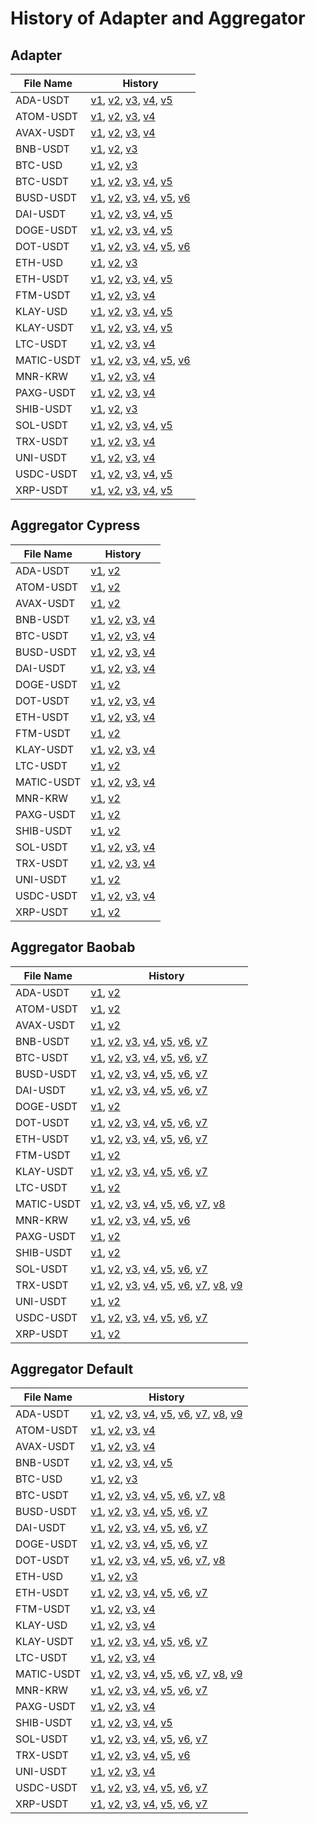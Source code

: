 # History of Adapter and Aggregator

## Adapter

| File Name  | History                                                                                                                                                                                                                                                                                                                                                                                                                                                                                                                                                                                                                                                                                                                                                                      |
| ---------- | ---------------------------------------------------------------------------------------------------------------------------------------------------------------------------------------------------------------------------------------------------------------------------------------------------------------------------------------------------------------------------------------------------------------------------------------------------------------------------------------------------------------------------------------------------------------------------------------------------------------------------------------------------------------------------------------------------------------------------------------------------------------------------- |
| ADA-USDT   | [v1](https://github.com/Bisonai/orakl-config/blob/b8def73def48aaa413583dedae86f879648eebca/adapter/ada-usdt.adapter.json), [v2](https://github.com/Bisonai/orakl-config/blob/44d741dfd4904ab342b19a3330f1662517e9f588/adapter/ada-usdt.adapter.json), [v3](https://github.com/Bisonai/orakl-config/blob/3c184a9f05e947758d5769e56312f93fb3f2734b/adapter/ada-usdt.adapter.json), [v4](https://github.com/Bisonai/orakl-config/blob/6247ef77b4ee5d870f0d487f5209217982463eb5/adapter/ada-usdt.adapter.json), [v5](https://github.com/Bisonai/orakl-config/blob/8620d960a67001a5da3a83b1a097d03907ef6602/adapter/ada-usdt.adapter.json)                                                                                                                                        |
| ATOM-USDT  | [v1](https://github.com/Bisonai/orakl-config/blob/b8def73def48aaa413583dedae86f879648eebca/adapter/atom-usdt.adapter.json), [v2](https://github.com/Bisonai/orakl-config/blob/44d741dfd4904ab342b19a3330f1662517e9f588/adapter/atom-usdt.adapter.json), [v3](https://github.com/Bisonai/orakl-config/blob/6dcb1885377c3d510cc52c70fed0aa95084fa2ad/adapter/atom-usdt.adapter.json), [v4](https://github.com/Bisonai/orakl-config/blob/a0b5e996570725aedbee4155a8939607da5abdaa/adapter/atom-usdt.adapter.json)                                                                                                                                                                                                                                                               |
| AVAX-USDT  | [v1](https://github.com/Bisonai/orakl-config/blob/b8def73def48aaa413583dedae86f879648eebca/adapter/avax-usdt.adapter.json), [v2](https://github.com/Bisonai/orakl-config/blob/44d741dfd4904ab342b19a3330f1662517e9f588/adapter/avax-usdt.adapter.json), [v3](https://github.com/Bisonai/orakl-config/blob/6dcb1885377c3d510cc52c70fed0aa95084fa2ad/adapter/avax-usdt.adapter.json), [v4](https://github.com/Bisonai/orakl-config/blob/a0b5e996570725aedbee4155a8939607da5abdaa/adapter/avax-usdt.adapter.json)                                                                                                                                                                                                                                                               |
| BNB-USDT   | [v1](https://github.com/Bisonai/orakl-config/blob/b8def73def48aaa413583dedae86f879648eebca/adapter/bnb-usdt.adapter.json), [v2](https://github.com/Bisonai/orakl-config/blob/44d741dfd4904ab342b19a3330f1662517e9f588/adapter/bnb-usdt.adapter.json), [v3](https://github.com/Bisonai/orakl-config/blob/8620d960a67001a5da3a83b1a097d03907ef6602/adapter/bnb-usdt.adapter.json)                                                                                                                                                                                                                                                                                                                                                                                              |
| BTC-USD    | [v1](https://github.com/Bisonai/orakl-config/blob/b8def73def48aaa413583dedae86f879648eebca/adapter/btc-usd.adapter.json), [v2](https://github.com/Bisonai/orakl-config/blob/44d741dfd4904ab342b19a3330f1662517e9f588/adapter/btc-usd.adapter.json), [v3](https://github.com/Bisonai/orakl-config/blob/8620d960a67001a5da3a83b1a097d03907ef6602/adapter/btc-usd.adapter.json)                                                                                                                                                                                                                                                                                                                                                                                                 |
| BTC-USDT   | [v1](https://github.com/Bisonai/orakl-config/blob/b8def73def48aaa413583dedae86f879648eebca/adapter/btc-usdt.adapter.json), [v2](https://github.com/Bisonai/orakl-config/blob/44d741dfd4904ab342b19a3330f1662517e9f588/adapter/btc-usdt.adapter.json), [v3](https://github.com/Bisonai/orakl-config/blob/3c184a9f05e947758d5769e56312f93fb3f2734b/adapter/btc-usdt.adapter.json), [v4](https://github.com/Bisonai/orakl-config/blob/6247ef77b4ee5d870f0d487f5209217982463eb5/adapter/btc-usdt.adapter.json), [v5](https://github.com/Bisonai/orakl-config/blob/8620d960a67001a5da3a83b1a097d03907ef6602/adapter/btc-usdt.adapter.json)                                                                                                                                        |
| BUSD-USDT  | [v1](https://github.com/Bisonai/orakl-config/blob/b8def73def48aaa413583dedae86f879648eebca/adapter/busd-usdt.adapter.json), [v2](https://github.com/Bisonai/orakl-config/blob/44d741dfd4904ab342b19a3330f1662517e9f588/adapter/busd-usdt.adapter.json), [v3](https://github.com/Bisonai/orakl-config/blob/3c184a9f05e947758d5769e56312f93fb3f2734b/adapter/busd-usdt.adapter.json), [v4](https://github.com/Bisonai/orakl-config/blob/6bc02bb30d41e7f32abd1ced991a9fd9711e9034/adapter/busd-usdt.adapter.json), [v5](https://github.com/Bisonai/orakl-config/blob/e1a2f661fce078cfe3c97a5ee2d847012bc5c482/adapter/busd-usdt.adapter.json), [v6](https://github.com/Bisonai/orakl-config/blob/8620d960a67001a5da3a83b1a097d03907ef6602/adapter/busd-usdt.adapter.json)       |
| DAI-USDT   | [v1](https://github.com/Bisonai/orakl-config/blob/b8def73def48aaa413583dedae86f879648eebca/adapter/dai-usdt.adapter.json), [v2](https://github.com/Bisonai/orakl-config/blob/44d741dfd4904ab342b19a3330f1662517e9f588/adapter/dai-usdt.adapter.json), [v3](https://github.com/Bisonai/orakl-config/blob/3c184a9f05e947758d5769e56312f93fb3f2734b/adapter/dai-usdt.adapter.json), [v4](https://github.com/Bisonai/orakl-config/blob/6247ef77b4ee5d870f0d487f5209217982463eb5/adapter/dai-usdt.adapter.json), [v5](https://github.com/Bisonai/orakl-config/blob/8620d960a67001a5da3a83b1a097d03907ef6602/adapter/dai-usdt.adapter.json)                                                                                                                                        |
| DOGE-USDT  | [v1](https://github.com/Bisonai/orakl-config/blob/b8def73def48aaa413583dedae86f879648eebca/adapter/doge-usdt.adapter.json), [v2](https://github.com/Bisonai/orakl-config/blob/44d741dfd4904ab342b19a3330f1662517e9f588/adapter/doge-usdt.adapter.json), [v3](https://github.com/Bisonai/orakl-config/blob/3c184a9f05e947758d5769e56312f93fb3f2734b/adapter/doge-usdt.adapter.json), [v4](https://github.com/Bisonai/orakl-config/blob/6247ef77b4ee5d870f0d487f5209217982463eb5/adapter/doge-usdt.adapter.json), [v5](https://github.com/Bisonai/orakl-config/blob/8620d960a67001a5da3a83b1a097d03907ef6602/adapter/doge-usdt.adapter.json)                                                                                                                                   |
| DOT-USDT   | [v1](https://github.com/Bisonai/orakl-config/blob/b8def73def48aaa413583dedae86f879648eebca/adapter/dot-usdt.adapter.json), [v2](https://github.com/Bisonai/orakl-config/blob/44d741dfd4904ab342b19a3330f1662517e9f588/adapter/dot-usdt.adapter.json), [v3](https://github.com/Bisonai/orakl-config/blob/3c184a9f05e947758d5769e56312f93fb3f2734b/adapter/dot-usdt.adapter.json), [v4](https://github.com/Bisonai/orakl-config/blob/e9e2827e54b3d39799ab4000faab4232b8ac8268/adapter/dot-usdt.adapter.json), [v5](https://github.com/Bisonai/orakl-config/blob/6247ef77b4ee5d870f0d487f5209217982463eb5/adapter/dot-usdt.adapter.json), [v6](https://github.com/Bisonai/orakl-config/blob/8620d960a67001a5da3a83b1a097d03907ef6602/adapter/dot-usdt.adapter.json)             |
| ETH-USD    | [v1](https://github.com/Bisonai/orakl-config/blob/b8def73def48aaa413583dedae86f879648eebca/adapter/eth-usd.adapter.json), [v2](https://github.com/Bisonai/orakl-config/blob/44d741dfd4904ab342b19a3330f1662517e9f588/adapter/eth-usd.adapter.json), [v3](https://github.com/Bisonai/orakl-config/blob/8620d960a67001a5da3a83b1a097d03907ef6602/adapter/eth-usd.adapter.json)                                                                                                                                                                                                                                                                                                                                                                                                 |
| ETH-USDT   | [v1](https://github.com/Bisonai/orakl-config/blob/b8def73def48aaa413583dedae86f879648eebca/adapter/eth-usdt.adapter.json), [v2](https://github.com/Bisonai/orakl-config/blob/44d741dfd4904ab342b19a3330f1662517e9f588/adapter/eth-usdt.adapter.json), [v3](https://github.com/Bisonai/orakl-config/blob/3c184a9f05e947758d5769e56312f93fb3f2734b/adapter/eth-usdt.adapter.json), [v4](https://github.com/Bisonai/orakl-config/blob/6247ef77b4ee5d870f0d487f5209217982463eb5/adapter/eth-usdt.adapter.json), [v5](https://github.com/Bisonai/orakl-config/blob/8620d960a67001a5da3a83b1a097d03907ef6602/adapter/eth-usdt.adapter.json)                                                                                                                                        |
| FTM-USDT   | [v1](https://github.com/Bisonai/orakl-config/blob/b8def73def48aaa413583dedae86f879648eebca/adapter/ftm-usdt.adapter.json), [v2](https://github.com/Bisonai/orakl-config/blob/44d741dfd4904ab342b19a3330f1662517e9f588/adapter/ftm-usdt.adapter.json), [v3](https://github.com/Bisonai/orakl-config/blob/6dcb1885377c3d510cc52c70fed0aa95084fa2ad/adapter/ftm-usdt.adapter.json), [v4](https://github.com/Bisonai/orakl-config/blob/a0b5e996570725aedbee4155a8939607da5abdaa/adapter/ftm-usdt.adapter.json)                                                                                                                                                                                                                                                                   |
| KLAY-USD   | [v1](https://github.com/Bisonai/orakl-config/blob/b8def73def48aaa413583dedae86f879648eebca/adapter/klay-usd.adapter.json), [v2](https://github.com/Bisonai/orakl-config/blob/44d741dfd4904ab342b19a3330f1662517e9f588/adapter/klay-usd.adapter.json), [v3](https://github.com/Bisonai/orakl-config/blob/6dcb1885377c3d510cc52c70fed0aa95084fa2ad/adapter/klay-usd.adapter.json), [v4](https://github.com/Bisonai/orakl-config/blob/8f83192321fa758b9ef6e6ac2ade6cacd6aec01d/adapter/klay-usd.adapter.json), [v5](https://github.com/Bisonai/orakl-config/blob/8620d960a67001a5da3a83b1a097d03907ef6602/adapter/klay-usd.adapter.json)                                                                                                                                        |
| KLAY-USDT  | [v1](https://github.com/Bisonai/orakl-config/blob/b8def73def48aaa413583dedae86f879648eebca/adapter/klay-usdt.adapter.json), [v2](https://github.com/Bisonai/orakl-config/blob/44d741dfd4904ab342b19a3330f1662517e9f588/adapter/klay-usdt.adapter.json), [v3](https://github.com/Bisonai/orakl-config/blob/3c184a9f05e947758d5769e56312f93fb3f2734b/adapter/klay-usdt.adapter.json), [v4](https://github.com/Bisonai/orakl-config/blob/6247ef77b4ee5d870f0d487f5209217982463eb5/adapter/klay-usdt.adapter.json), [v5](https://github.com/Bisonai/orakl-config/blob/8620d960a67001a5da3a83b1a097d03907ef6602/adapter/klay-usdt.adapter.json)                                                                                                                                   |
| LTC-USDT   | [v1](https://github.com/Bisonai/orakl-config/blob/b8def73def48aaa413583dedae86f879648eebca/adapter/ltc-usdt.adapter.json), [v2](https://github.com/Bisonai/orakl-config/blob/44d741dfd4904ab342b19a3330f1662517e9f588/adapter/ltc-usdt.adapter.json), [v3](https://github.com/Bisonai/orakl-config/blob/6dcb1885377c3d510cc52c70fed0aa95084fa2ad/adapter/ltc-usdt.adapter.json), [v4](https://github.com/Bisonai/orakl-config/blob/a0b5e996570725aedbee4155a8939607da5abdaa/adapter/ltc-usdt.adapter.json)                                                                                                                                                                                                                                                                   |
| MATIC-USDT | [v1](https://github.com/Bisonai/orakl-config/blob/b8def73def48aaa413583dedae86f879648eebca/adapter/matic-usdt.adapter.json), [v2](https://github.com/Bisonai/orakl-config/blob/44d741dfd4904ab342b19a3330f1662517e9f588/adapter/matic-usdt.adapter.json), [v3](https://github.com/Bisonai/orakl-config/blob/3c184a9f05e947758d5769e56312f93fb3f2734b/adapter/matic-usdt.adapter.json), [v4](https://github.com/Bisonai/orakl-config/blob/d72d178c8c88f12775af8c6ec2a036c5d569aa42/adapter/matic-usdt.adapter.json), [v5](https://github.com/Bisonai/orakl-config/blob/6247ef77b4ee5d870f0d487f5209217982463eb5/adapter/matic-usdt.adapter.json), [v6](https://github.com/Bisonai/orakl-config/blob/8620d960a67001a5da3a83b1a097d03907ef6602/adapter/matic-usdt.adapter.json) |
| MNR-KRW    | [v1](https://github.com/Bisonai/orakl-config/blob/b8def73def48aaa413583dedae86f879648eebca/adapter/mnr-krw.adapter.json), [v2](https://github.com/Bisonai/orakl-config/blob/44d741dfd4904ab342b19a3330f1662517e9f588/adapter/mnr-krw.adapter.json), [v3](https://github.com/Bisonai/orakl-config/blob/ed8cf7d6071e13a0fad2b0ef1b9a1f499b99b514/adapter/mnr-krw.adapter.json), [v4](https://github.com/Bisonai/orakl-config/blob/82252c96a964e96b9cc394657c2029e3f3282c0c/adapter/mnr-krw.adapter.json)                                                                                                                                                                                                                                                                       |
| PAXG-USDT  | [v1](https://github.com/Bisonai/orakl-config/blob/b8def73def48aaa413583dedae86f879648eebca/adapter/paxg-usdt.adapter.json), [v2](https://github.com/Bisonai/orakl-config/blob/44d741dfd4904ab342b19a3330f1662517e9f588/adapter/paxg-usdt.adapter.json), [v3](https://github.com/Bisonai/orakl-config/blob/6dcb1885377c3d510cc52c70fed0aa95084fa2ad/adapter/paxg-usdt.adapter.json), [v4](https://github.com/Bisonai/orakl-config/blob/a0b5e996570725aedbee4155a8939607da5abdaa/adapter/paxg-usdt.adapter.json)                                                                                                                                                                                                                                                               |
| SHIB-USDT  | [v1](https://github.com/Bisonai/orakl-config/blob/b8def73def48aaa413583dedae86f879648eebca/adapter/shib-usdt.adapter.json), [v2](https://github.com/Bisonai/orakl-config/blob/44d741dfd4904ab342b19a3330f1662517e9f588/adapter/shib-usdt.adapter.json), [v3](https://github.com/Bisonai/orakl-config/blob/8620d960a67001a5da3a83b1a097d03907ef6602/adapter/shib-usdt.adapter.json)                                                                                                                                                                                                                                                                                                                                                                                           |
| SOL-USDT   | [v1](https://github.com/Bisonai/orakl-config/blob/b8def73def48aaa413583dedae86f879648eebca/adapter/sol-usdt.adapter.json), [v2](https://github.com/Bisonai/orakl-config/blob/44d741dfd4904ab342b19a3330f1662517e9f588/adapter/sol-usdt.adapter.json), [v3](https://github.com/Bisonai/orakl-config/blob/3c184a9f05e947758d5769e56312f93fb3f2734b/adapter/sol-usdt.adapter.json), [v4](https://github.com/Bisonai/orakl-config/blob/6247ef77b4ee5d870f0d487f5209217982463eb5/adapter/sol-usdt.adapter.json), [v5](https://github.com/Bisonai/orakl-config/blob/8620d960a67001a5da3a83b1a097d03907ef6602/adapter/sol-usdt.adapter.json)                                                                                                                                        |
| TRX-USDT   | [v1](https://github.com/Bisonai/orakl-config/blob/b8def73def48aaa413583dedae86f879648eebca/adapter/trx-usdt.adapter.json), [v2](https://github.com/Bisonai/orakl-config/blob/44d741dfd4904ab342b19a3330f1662517e9f588/adapter/trx-usdt.adapter.json), [v3](https://github.com/Bisonai/orakl-config/blob/e9e638529adfb14e42752eac8421b5287be2e061/adapter/trx-usdt.adapter.json), [v4](https://github.com/Bisonai/orakl-config/blob/8620d960a67001a5da3a83b1a097d03907ef6602/adapter/trx-usdt.adapter.json)                                                                                                                                                                                                                                                                   |
| UNI-USDT   | [v1](https://github.com/Bisonai/orakl-config/blob/b8def73def48aaa413583dedae86f879648eebca/adapter/uni-usdt.adapter.json), [v2](https://github.com/Bisonai/orakl-config/blob/44d741dfd4904ab342b19a3330f1662517e9f588/adapter/uni-usdt.adapter.json), [v3](https://github.com/Bisonai/orakl-config/blob/6dcb1885377c3d510cc52c70fed0aa95084fa2ad/adapter/uni-usdt.adapter.json), [v4](https://github.com/Bisonai/orakl-config/blob/a0b5e996570725aedbee4155a8939607da5abdaa/adapter/uni-usdt.adapter.json)                                                                                                                                                                                                                                                                   |
| USDC-USDT  | [v1](https://github.com/Bisonai/orakl-config/blob/b8def73def48aaa413583dedae86f879648eebca/adapter/usdc-usdt.adapter.json), [v2](https://github.com/Bisonai/orakl-config/blob/44d741dfd4904ab342b19a3330f1662517e9f588/adapter/usdc-usdt.adapter.json), [v3](https://github.com/Bisonai/orakl-config/blob/3c184a9f05e947758d5769e56312f93fb3f2734b/adapter/usdc-usdt.adapter.json), [v4](https://github.com/Bisonai/orakl-config/blob/6247ef77b4ee5d870f0d487f5209217982463eb5/adapter/usdc-usdt.adapter.json), [v5](https://github.com/Bisonai/orakl-config/blob/8620d960a67001a5da3a83b1a097d03907ef6602/adapter/usdc-usdt.adapter.json)                                                                                                                                   |
| XRP-USDT   | [v1](https://github.com/Bisonai/orakl-config/blob/b8def73def48aaa413583dedae86f879648eebca/adapter/xrp-usdt.adapter.json), [v2](https://github.com/Bisonai/orakl-config/blob/44d741dfd4904ab342b19a3330f1662517e9f588/adapter/xrp-usdt.adapter.json), [v3](https://github.com/Bisonai/orakl-config/blob/3c184a9f05e947758d5769e56312f93fb3f2734b/adapter/xrp-usdt.adapter.json), [v4](https://github.com/Bisonai/orakl-config/blob/6247ef77b4ee5d870f0d487f5209217982463eb5/adapter/xrp-usdt.adapter.json), [v5](https://github.com/Bisonai/orakl-config/blob/8620d960a67001a5da3a83b1a097d03907ef6602/adapter/xrp-usdt.adapter.json)                                                                                                                                        |

## Aggregator Cypress

| File Name  | History                                                                                                                                                                                                                                                                                                                                                                                                                                                                                                                                                                    |
| ---------- | -------------------------------------------------------------------------------------------------------------------------------------------------------------------------------------------------------------------------------------------------------------------------------------------------------------------------------------------------------------------------------------------------------------------------------------------------------------------------------------------------------------------------------------------------------------------------- |
| ADA-USDT   | [v1](https://github.com/Bisonai/orakl-config/blob/b8def73def48aaa413583dedae86f879648eebca/aggregator/cypress/ada-usdt.aggregator.json), [v2](https://github.com/Bisonai/orakl-config/blob/5f0f28eec0236fef296eb83272f722cd21eed18a/aggregator/cypress/ada-usdt.aggregator.json)                                                                                                                                                                                                                                                                                           |
| ATOM-USDT  | [v1](https://github.com/Bisonai/orakl-config/blob/b8def73def48aaa413583dedae86f879648eebca/aggregator/cypress/atom-usdt.aggregator.json), [v2](https://github.com/Bisonai/orakl-config/blob/5f0f28eec0236fef296eb83272f722cd21eed18a/aggregator/cypress/atom-usdt.aggregator.json)                                                                                                                                                                                                                                                                                         |
| AVAX-USDT  | [v1](https://github.com/Bisonai/orakl-config/blob/b8def73def48aaa413583dedae86f879648eebca/aggregator/cypress/avax-usdt.aggregator.json), [v2](https://github.com/Bisonai/orakl-config/blob/5f0f28eec0236fef296eb83272f722cd21eed18a/aggregator/cypress/avax-usdt.aggregator.json)                                                                                                                                                                                                                                                                                         |
| BNB-USDT   | [v1](https://github.com/Bisonai/orakl-config/blob/b8def73def48aaa413583dedae86f879648eebca/aggregator/cypress/bnb-usdt.aggregator.json), [v2](https://github.com/Bisonai/orakl-config/blob/5f0f28eec0236fef296eb83272f722cd21eed18a/aggregator/cypress/bnb-usdt.aggregator.json), [v3](https://github.com/Bisonai/orakl-config/blob/ece30a6bab3d19cbda790abe5b6d5e378a47b626/aggregator/cypress/bnb-usdt.aggregator.json), [v4](https://github.com/Bisonai/orakl-config/blob/9d2b9a98cebb63cab7e808ed41a7dea3812b7071/aggregator/cypress/bnb-usdt.aggregator.json)         |
| BTC-USDT   | [v1](https://github.com/Bisonai/orakl-config/blob/b8def73def48aaa413583dedae86f879648eebca/aggregator/cypress/btc-usdt.aggregator.json), [v2](https://github.com/Bisonai/orakl-config/blob/5f0f28eec0236fef296eb83272f722cd21eed18a/aggregator/cypress/btc-usdt.aggregator.json), [v3](https://github.com/Bisonai/orakl-config/blob/ece30a6bab3d19cbda790abe5b6d5e378a47b626/aggregator/cypress/btc-usdt.aggregator.json), [v4](https://github.com/Bisonai/orakl-config/blob/9d2b9a98cebb63cab7e808ed41a7dea3812b7071/aggregator/cypress/btc-usdt.aggregator.json)         |
| BUSD-USDT  | [v1](https://github.com/Bisonai/orakl-config/blob/b8def73def48aaa413583dedae86f879648eebca/aggregator/cypress/busd-usdt.aggregator.json), [v2](https://github.com/Bisonai/orakl-config/blob/5f0f28eec0236fef296eb83272f722cd21eed18a/aggregator/cypress/busd-usdt.aggregator.json), [v3](https://github.com/Bisonai/orakl-config/blob/ece30a6bab3d19cbda790abe5b6d5e378a47b626/aggregator/cypress/busd-usdt.aggregator.json), [v4](https://github.com/Bisonai/orakl-config/blob/9d2b9a98cebb63cab7e808ed41a7dea3812b7071/aggregator/cypress/busd-usdt.aggregator.json)     |
| DAI-USDT   | [v1](https://github.com/Bisonai/orakl-config/blob/b8def73def48aaa413583dedae86f879648eebca/aggregator/cypress/dai-usdt.aggregator.json), [v2](https://github.com/Bisonai/orakl-config/blob/5f0f28eec0236fef296eb83272f722cd21eed18a/aggregator/cypress/dai-usdt.aggregator.json), [v3](https://github.com/Bisonai/orakl-config/blob/ece30a6bab3d19cbda790abe5b6d5e378a47b626/aggregator/cypress/dai-usdt.aggregator.json), [v4](https://github.com/Bisonai/orakl-config/blob/9d2b9a98cebb63cab7e808ed41a7dea3812b7071/aggregator/cypress/dai-usdt.aggregator.json)         |
| DOGE-USDT  | [v1](https://github.com/Bisonai/orakl-config/blob/b8def73def48aaa413583dedae86f879648eebca/aggregator/cypress/doge-usdt.aggregator.json), [v2](https://github.com/Bisonai/orakl-config/blob/5f0f28eec0236fef296eb83272f722cd21eed18a/aggregator/cypress/doge-usdt.aggregator.json)                                                                                                                                                                                                                                                                                         |
| DOT-USDT   | [v1](https://github.com/Bisonai/orakl-config/blob/b8def73def48aaa413583dedae86f879648eebca/aggregator/cypress/dot-usdt.aggregator.json), [v2](https://github.com/Bisonai/orakl-config/blob/5f0f28eec0236fef296eb83272f722cd21eed18a/aggregator/cypress/dot-usdt.aggregator.json), [v3](https://github.com/Bisonai/orakl-config/blob/ece30a6bab3d19cbda790abe5b6d5e378a47b626/aggregator/cypress/dot-usdt.aggregator.json), [v4](https://github.com/Bisonai/orakl-config/blob/9d2b9a98cebb63cab7e808ed41a7dea3812b7071/aggregator/cypress/dot-usdt.aggregator.json)         |
| ETH-USDT   | [v1](https://github.com/Bisonai/orakl-config/blob/b8def73def48aaa413583dedae86f879648eebca/aggregator/cypress/eth-usdt.aggregator.json), [v2](https://github.com/Bisonai/orakl-config/blob/5f0f28eec0236fef296eb83272f722cd21eed18a/aggregator/cypress/eth-usdt.aggregator.json), [v3](https://github.com/Bisonai/orakl-config/blob/ece30a6bab3d19cbda790abe5b6d5e378a47b626/aggregator/cypress/eth-usdt.aggregator.json), [v4](https://github.com/Bisonai/orakl-config/blob/9d2b9a98cebb63cab7e808ed41a7dea3812b7071/aggregator/cypress/eth-usdt.aggregator.json)         |
| FTM-USDT   | [v1](https://github.com/Bisonai/orakl-config/blob/b8def73def48aaa413583dedae86f879648eebca/aggregator/cypress/ftm-usdt.aggregator.json), [v2](https://github.com/Bisonai/orakl-config/blob/5f0f28eec0236fef296eb83272f722cd21eed18a/aggregator/cypress/ftm-usdt.aggregator.json)                                                                                                                                                                                                                                                                                           |
| KLAY-USDT  | [v1](https://github.com/Bisonai/orakl-config/blob/b8def73def48aaa413583dedae86f879648eebca/aggregator/cypress/klay-usdt.aggregator.json), [v2](https://github.com/Bisonai/orakl-config/blob/5f0f28eec0236fef296eb83272f722cd21eed18a/aggregator/cypress/klay-usdt.aggregator.json), [v3](https://github.com/Bisonai/orakl-config/blob/ece30a6bab3d19cbda790abe5b6d5e378a47b626/aggregator/cypress/klay-usdt.aggregator.json), [v4](https://github.com/Bisonai/orakl-config/blob/9d2b9a98cebb63cab7e808ed41a7dea3812b7071/aggregator/cypress/klay-usdt.aggregator.json)     |
| LTC-USDT   | [v1](https://github.com/Bisonai/orakl-config/blob/b8def73def48aaa413583dedae86f879648eebca/aggregator/cypress/ltc-usdt.aggregator.json), [v2](https://github.com/Bisonai/orakl-config/blob/5f0f28eec0236fef296eb83272f722cd21eed18a/aggregator/cypress/ltc-usdt.aggregator.json)                                                                                                                                                                                                                                                                                           |
| MATIC-USDT | [v1](https://github.com/Bisonai/orakl-config/blob/b8def73def48aaa413583dedae86f879648eebca/aggregator/cypress/matic-usdt.aggregator.json), [v2](https://github.com/Bisonai/orakl-config/blob/5f0f28eec0236fef296eb83272f722cd21eed18a/aggregator/cypress/matic-usdt.aggregator.json), [v3](https://github.com/Bisonai/orakl-config/blob/ece30a6bab3d19cbda790abe5b6d5e378a47b626/aggregator/cypress/matic-usdt.aggregator.json), [v4](https://github.com/Bisonai/orakl-config/blob/9d2b9a98cebb63cab7e808ed41a7dea3812b7071/aggregator/cypress/matic-usdt.aggregator.json) |
| MNR-KRW    | [v1](https://github.com/Bisonai/orakl-config/blob/ece30a6bab3d19cbda790abe5b6d5e378a47b626/aggregator/cypress/mnr-krw.aggregator.json), [v2](https://github.com/Bisonai/orakl-config/blob/9d2b9a98cebb63cab7e808ed41a7dea3812b7071/aggregator/cypress/mnr-krw.aggregator.json)                                                                                                                                                                                                                                                                                             |
| PAXG-USDT  | [v1](https://github.com/Bisonai/orakl-config/blob/b8def73def48aaa413583dedae86f879648eebca/aggregator/cypress/paxg-usdt.aggregator.json), [v2](https://github.com/Bisonai/orakl-config/blob/5f0f28eec0236fef296eb83272f722cd21eed18a/aggregator/cypress/paxg-usdt.aggregator.json)                                                                                                                                                                                                                                                                                         |
| SHIB-USDT  | [v1](https://github.com/Bisonai/orakl-config/blob/b8def73def48aaa413583dedae86f879648eebca/aggregator/cypress/shib-usdt.aggregator.json), [v2](https://github.com/Bisonai/orakl-config/blob/5f0f28eec0236fef296eb83272f722cd21eed18a/aggregator/cypress/shib-usdt.aggregator.json)                                                                                                                                                                                                                                                                                         |
| SOL-USDT   | [v1](https://github.com/Bisonai/orakl-config/blob/b8def73def48aaa413583dedae86f879648eebca/aggregator/cypress/sol-usdt.aggregator.json), [v2](https://github.com/Bisonai/orakl-config/blob/5f0f28eec0236fef296eb83272f722cd21eed18a/aggregator/cypress/sol-usdt.aggregator.json), [v3](https://github.com/Bisonai/orakl-config/blob/ece30a6bab3d19cbda790abe5b6d5e378a47b626/aggregator/cypress/sol-usdt.aggregator.json), [v4](https://github.com/Bisonai/orakl-config/blob/9d2b9a98cebb63cab7e808ed41a7dea3812b7071/aggregator/cypress/sol-usdt.aggregator.json)         |
| TRX-USDT   | [v1](https://github.com/Bisonai/orakl-config/blob/b8def73def48aaa413583dedae86f879648eebca/aggregator/cypress/trx-usdt.aggregator.json), [v2](https://github.com/Bisonai/orakl-config/blob/5f0f28eec0236fef296eb83272f722cd21eed18a/aggregator/cypress/trx-usdt.aggregator.json), [v3](https://github.com/Bisonai/orakl-config/blob/ece30a6bab3d19cbda790abe5b6d5e378a47b626/aggregator/cypress/trx-usdt.aggregator.json), [v4](https://github.com/Bisonai/orakl-config/blob/9d2b9a98cebb63cab7e808ed41a7dea3812b7071/aggregator/cypress/trx-usdt.aggregator.json)         |
| UNI-USDT   | [v1](https://github.com/Bisonai/orakl-config/blob/b8def73def48aaa413583dedae86f879648eebca/aggregator/cypress/uni-usdt.aggregator.json), [v2](https://github.com/Bisonai/orakl-config/blob/5f0f28eec0236fef296eb83272f722cd21eed18a/aggregator/cypress/uni-usdt.aggregator.json)                                                                                                                                                                                                                                                                                           |
| USDC-USDT  | [v1](https://github.com/Bisonai/orakl-config/blob/b8def73def48aaa413583dedae86f879648eebca/aggregator/cypress/usdc-usdt.aggregator.json), [v2](https://github.com/Bisonai/orakl-config/blob/5f0f28eec0236fef296eb83272f722cd21eed18a/aggregator/cypress/usdc-usdt.aggregator.json), [v3](https://github.com/Bisonai/orakl-config/blob/ece30a6bab3d19cbda790abe5b6d5e378a47b626/aggregator/cypress/usdc-usdt.aggregator.json), [v4](https://github.com/Bisonai/orakl-config/blob/9d2b9a98cebb63cab7e808ed41a7dea3812b7071/aggregator/cypress/usdc-usdt.aggregator.json)     |
| XRP-USDT   | [v1](https://github.com/Bisonai/orakl-config/blob/b8def73def48aaa413583dedae86f879648eebca/aggregator/cypress/xrp-usdt.aggregator.json), [v2](https://github.com/Bisonai/orakl-config/blob/5f0f28eec0236fef296eb83272f722cd21eed18a/aggregator/cypress/xrp-usdt.aggregator.json)                                                                                                                                                                                                                                                                                           |

## Aggregator Baobab

| File Name  | History                                                                                                                                                                                                                                                                                                                                                                                                                                                                                                                                                                                                                                                                                                                                                                                                                                                                                                                                                                                                                                                                                                                                                                                                                                                                |
| ---------- | ---------------------------------------------------------------------------------------------------------------------------------------------------------------------------------------------------------------------------------------------------------------------------------------------------------------------------------------------------------------------------------------------------------------------------------------------------------------------------------------------------------------------------------------------------------------------------------------------------------------------------------------------------------------------------------------------------------------------------------------------------------------------------------------------------------------------------------------------------------------------------------------------------------------------------------------------------------------------------------------------------------------------------------------------------------------------------------------------------------------------------------------------------------------------------------------------------------------------------------------------------------------------- |
| ADA-USDT   | [v1](https://github.com/Bisonai/orakl-config/blob/b8def73def48aaa413583dedae86f879648eebca/aggregator/baobab/ada-usdt.aggregator.json), [v2](https://github.com/Bisonai/orakl-config/blob/5f0f28eec0236fef296eb83272f722cd21eed18a/aggregator/baobab/ada-usdt.aggregator.json)                                                                                                                                                                                                                                                                                                                                                                                                                                                                                                                                                                                                                                                                                                                                                                                                                                                                                                                                                                                         |
| ATOM-USDT  | [v1](https://github.com/Bisonai/orakl-config/blob/b8def73def48aaa413583dedae86f879648eebca/aggregator/baobab/atom-usdt.aggregator.json), [v2](https://github.com/Bisonai/orakl-config/blob/5f0f28eec0236fef296eb83272f722cd21eed18a/aggregator/baobab/atom-usdt.aggregator.json)                                                                                                                                                                                                                                                                                                                                                                                                                                                                                                                                                                                                                                                                                                                                                                                                                                                                                                                                                                                       |
| AVAX-USDT  | [v1](https://github.com/Bisonai/orakl-config/blob/b8def73def48aaa413583dedae86f879648eebca/aggregator/baobab/avax-usdt.aggregator.json), [v2](https://github.com/Bisonai/orakl-config/blob/5f0f28eec0236fef296eb83272f722cd21eed18a/aggregator/baobab/avax-usdt.aggregator.json)                                                                                                                                                                                                                                                                                                                                                                                                                                                                                                                                                                                                                                                                                                                                                                                                                                                                                                                                                                                       |
| BNB-USDT   | [v1](https://github.com/Bisonai/orakl-config/blob/b8def73def48aaa413583dedae86f879648eebca/aggregator/baobab/bnb-usdt.aggregator.json), [v2](https://github.com/Bisonai/orakl-config/blob/5f0f28eec0236fef296eb83272f722cd21eed18a/aggregator/baobab/bnb-usdt.aggregator.json), [v3](https://github.com/Bisonai/orakl-config/blob/c05252b5079a297113360f3e27fb0ca2def99db2/aggregator/baobab/bnb-usdt.aggregator.json), [v4](https://github.com/Bisonai/orakl-config/blob/3c184a9f05e947758d5769e56312f93fb3f2734b/aggregator/baobab/bnb-usdt.aggregator.json), [v5](https://github.com/Bisonai/orakl-config/blob/ed0eed7c55c91650e6b6d66fe930d032f5a34ce0/aggregator/baobab/bnb-usdt.aggregator.json), [v6](https://github.com/Bisonai/orakl-config/blob/0f8118ff6513b6c14c868c881696b8a05ddb7086/aggregator/baobab/bnb-usdt.aggregator.json), [v7](https://github.com/Bisonai/orakl-config/blob/613a11799ec664aa391503030e7b7f57acb0c64e/aggregator/baobab/bnb-usdt.aggregator.json)                                                                                                                                                                                                                                                                                 |
| BTC-USDT   | [v1](https://github.com/Bisonai/orakl-config/blob/b8def73def48aaa413583dedae86f879648eebca/aggregator/baobab/btc-usdt.aggregator.json), [v2](https://github.com/Bisonai/orakl-config/blob/5f0f28eec0236fef296eb83272f722cd21eed18a/aggregator/baobab/btc-usdt.aggregator.json), [v3](https://github.com/Bisonai/orakl-config/blob/c05252b5079a297113360f3e27fb0ca2def99db2/aggregator/baobab/btc-usdt.aggregator.json), [v4](https://github.com/Bisonai/orakl-config/blob/3c184a9f05e947758d5769e56312f93fb3f2734b/aggregator/baobab/btc-usdt.aggregator.json), [v5](https://github.com/Bisonai/orakl-config/blob/ed0eed7c55c91650e6b6d66fe930d032f5a34ce0/aggregator/baobab/btc-usdt.aggregator.json), [v6](https://github.com/Bisonai/orakl-config/blob/0f8118ff6513b6c14c868c881696b8a05ddb7086/aggregator/baobab/btc-usdt.aggregator.json), [v7](https://github.com/Bisonai/orakl-config/blob/613a11799ec664aa391503030e7b7f57acb0c64e/aggregator/baobab/btc-usdt.aggregator.json)                                                                                                                                                                                                                                                                                 |
| BUSD-USDT  | [v1](https://github.com/Bisonai/orakl-config/blob/b8def73def48aaa413583dedae86f879648eebca/aggregator/baobab/busd-usdt.aggregator.json), [v2](https://github.com/Bisonai/orakl-config/blob/5f0f28eec0236fef296eb83272f722cd21eed18a/aggregator/baobab/busd-usdt.aggregator.json), [v3](https://github.com/Bisonai/orakl-config/blob/c05252b5079a297113360f3e27fb0ca2def99db2/aggregator/baobab/busd-usdt.aggregator.json), [v4](https://github.com/Bisonai/orakl-config/blob/3c184a9f05e947758d5769e56312f93fb3f2734b/aggregator/baobab/busd-usdt.aggregator.json), [v5](https://github.com/Bisonai/orakl-config/blob/ed0eed7c55c91650e6b6d66fe930d032f5a34ce0/aggregator/baobab/busd-usdt.aggregator.json), [v6](https://github.com/Bisonai/orakl-config/blob/0f8118ff6513b6c14c868c881696b8a05ddb7086/aggregator/baobab/busd-usdt.aggregator.json), [v7](https://github.com/Bisonai/orakl-config/blob/613a11799ec664aa391503030e7b7f57acb0c64e/aggregator/baobab/busd-usdt.aggregator.json)                                                                                                                                                                                                                                                                          |
| DAI-USDT   | [v1](https://github.com/Bisonai/orakl-config/blob/b8def73def48aaa413583dedae86f879648eebca/aggregator/baobab/dai-usdt.aggregator.json), [v2](https://github.com/Bisonai/orakl-config/blob/5f0f28eec0236fef296eb83272f722cd21eed18a/aggregator/baobab/dai-usdt.aggregator.json), [v3](https://github.com/Bisonai/orakl-config/blob/c05252b5079a297113360f3e27fb0ca2def99db2/aggregator/baobab/dai-usdt.aggregator.json), [v4](https://github.com/Bisonai/orakl-config/blob/3c184a9f05e947758d5769e56312f93fb3f2734b/aggregator/baobab/dai-usdt.aggregator.json), [v5](https://github.com/Bisonai/orakl-config/blob/ed0eed7c55c91650e6b6d66fe930d032f5a34ce0/aggregator/baobab/dai-usdt.aggregator.json), [v6](https://github.com/Bisonai/orakl-config/blob/0f8118ff6513b6c14c868c881696b8a05ddb7086/aggregator/baobab/dai-usdt.aggregator.json), [v7](https://github.com/Bisonai/orakl-config/blob/613a11799ec664aa391503030e7b7f57acb0c64e/aggregator/baobab/dai-usdt.aggregator.json)                                                                                                                                                                                                                                                                                 |
| DOGE-USDT  | [v1](https://github.com/Bisonai/orakl-config/blob/b8def73def48aaa413583dedae86f879648eebca/aggregator/baobab/doge-usdt.aggregator.json), [v2](https://github.com/Bisonai/orakl-config/blob/5f0f28eec0236fef296eb83272f722cd21eed18a/aggregator/baobab/doge-usdt.aggregator.json)                                                                                                                                                                                                                                                                                                                                                                                                                                                                                                                                                                                                                                                                                                                                                                                                                                                                                                                                                                                       |
| DOT-USDT   | [v1](https://github.com/Bisonai/orakl-config/blob/b8def73def48aaa413583dedae86f879648eebca/aggregator/baobab/dot-usdt.aggregator.json), [v2](https://github.com/Bisonai/orakl-config/blob/5f0f28eec0236fef296eb83272f722cd21eed18a/aggregator/baobab/dot-usdt.aggregator.json), [v3](https://github.com/Bisonai/orakl-config/blob/c05252b5079a297113360f3e27fb0ca2def99db2/aggregator/baobab/dot-usdt.aggregator.json), [v4](https://github.com/Bisonai/orakl-config/blob/3c184a9f05e947758d5769e56312f93fb3f2734b/aggregator/baobab/dot-usdt.aggregator.json), [v5](https://github.com/Bisonai/orakl-config/blob/ed0eed7c55c91650e6b6d66fe930d032f5a34ce0/aggregator/baobab/dot-usdt.aggregator.json), [v6](https://github.com/Bisonai/orakl-config/blob/0f8118ff6513b6c14c868c881696b8a05ddb7086/aggregator/baobab/dot-usdt.aggregator.json), [v7](https://github.com/Bisonai/orakl-config/blob/613a11799ec664aa391503030e7b7f57acb0c64e/aggregator/baobab/dot-usdt.aggregator.json)                                                                                                                                                                                                                                                                                 |
| ETH-USDT   | [v1](https://github.com/Bisonai/orakl-config/blob/b8def73def48aaa413583dedae86f879648eebca/aggregator/baobab/eth-usdt.aggregator.json), [v2](https://github.com/Bisonai/orakl-config/blob/5f0f28eec0236fef296eb83272f722cd21eed18a/aggregator/baobab/eth-usdt.aggregator.json), [v3](https://github.com/Bisonai/orakl-config/blob/c05252b5079a297113360f3e27fb0ca2def99db2/aggregator/baobab/eth-usdt.aggregator.json), [v4](https://github.com/Bisonai/orakl-config/blob/3c184a9f05e947758d5769e56312f93fb3f2734b/aggregator/baobab/eth-usdt.aggregator.json), [v5](https://github.com/Bisonai/orakl-config/blob/ed0eed7c55c91650e6b6d66fe930d032f5a34ce0/aggregator/baobab/eth-usdt.aggregator.json), [v6](https://github.com/Bisonai/orakl-config/blob/0f8118ff6513b6c14c868c881696b8a05ddb7086/aggregator/baobab/eth-usdt.aggregator.json), [v7](https://github.com/Bisonai/orakl-config/blob/613a11799ec664aa391503030e7b7f57acb0c64e/aggregator/baobab/eth-usdt.aggregator.json)                                                                                                                                                                                                                                                                                 |
| FTM-USDT   | [v1](https://github.com/Bisonai/orakl-config/blob/b8def73def48aaa413583dedae86f879648eebca/aggregator/baobab/ftm-usdt.aggregator.json), [v2](https://github.com/Bisonai/orakl-config/blob/5f0f28eec0236fef296eb83272f722cd21eed18a/aggregator/baobab/ftm-usdt.aggregator.json)                                                                                                                                                                                                                                                                                                                                                                                                                                                                                                                                                                                                                                                                                                                                                                                                                                                                                                                                                                                         |
| KLAY-USDT  | [v1](https://github.com/Bisonai/orakl-config/blob/b8def73def48aaa413583dedae86f879648eebca/aggregator/baobab/klay-usdt.aggregator.json), [v2](https://github.com/Bisonai/orakl-config/blob/5f0f28eec0236fef296eb83272f722cd21eed18a/aggregator/baobab/klay-usdt.aggregator.json), [v3](https://github.com/Bisonai/orakl-config/blob/c05252b5079a297113360f3e27fb0ca2def99db2/aggregator/baobab/klay-usdt.aggregator.json), [v4](https://github.com/Bisonai/orakl-config/blob/3c184a9f05e947758d5769e56312f93fb3f2734b/aggregator/baobab/klay-usdt.aggregator.json), [v5](https://github.com/Bisonai/orakl-config/blob/ed0eed7c55c91650e6b6d66fe930d032f5a34ce0/aggregator/baobab/klay-usdt.aggregator.json), [v6](https://github.com/Bisonai/orakl-config/blob/0f8118ff6513b6c14c868c881696b8a05ddb7086/aggregator/baobab/klay-usdt.aggregator.json), [v7](https://github.com/Bisonai/orakl-config/blob/613a11799ec664aa391503030e7b7f57acb0c64e/aggregator/baobab/klay-usdt.aggregator.json)                                                                                                                                                                                                                                                                          |
| LTC-USDT   | [v1](https://github.com/Bisonai/orakl-config/blob/b8def73def48aaa413583dedae86f879648eebca/aggregator/baobab/ltc-usdt.aggregator.json), [v2](https://github.com/Bisonai/orakl-config/blob/5f0f28eec0236fef296eb83272f722cd21eed18a/aggregator/baobab/ltc-usdt.aggregator.json)                                                                                                                                                                                                                                                                                                                                                                                                                                                                                                                                                                                                                                                                                                                                                                                                                                                                                                                                                                                         |
| MATIC-USDT | [v1](https://github.com/Bisonai/orakl-config/blob/b8def73def48aaa413583dedae86f879648eebca/aggregator/baobab/matic-usdt.aggregator.json), [v2](https://github.com/Bisonai/orakl-config/blob/5f0f28eec0236fef296eb83272f722cd21eed18a/aggregator/baobab/matic-usdt.aggregator.json), [v3](https://github.com/Bisonai/orakl-config/blob/c05252b5079a297113360f3e27fb0ca2def99db2/aggregator/baobab/matic-usdt.aggregator.json), [v4](https://github.com/Bisonai/orakl-config/blob/3c184a9f05e947758d5769e56312f93fb3f2734b/aggregator/baobab/matic-usdt.aggregator.json), [v5](https://github.com/Bisonai/orakl-config/blob/d72d178c8c88f12775af8c6ec2a036c5d569aa42/aggregator/baobab/matic-usdt.aggregator.json), [v6](https://github.com/Bisonai/orakl-config/blob/ed0eed7c55c91650e6b6d66fe930d032f5a34ce0/aggregator/baobab/matic-usdt.aggregator.json), [v7](https://github.com/Bisonai/orakl-config/blob/0f8118ff6513b6c14c868c881696b8a05ddb7086/aggregator/baobab/matic-usdt.aggregator.json), [v8](https://github.com/Bisonai/orakl-config/blob/613a11799ec664aa391503030e7b7f57acb0c64e/aggregator/baobab/matic-usdt.aggregator.json)                                                                                                                         |
| MNR-KRW    | [v1](https://github.com/Bisonai/orakl-config/blob/b8def73def48aaa413583dedae86f879648eebca/aggregator/baobab/mnr-krw.aggregator.json), [v2](https://github.com/Bisonai/orakl-config/blob/5f0f28eec0236fef296eb83272f722cd21eed18a/aggregator/baobab/mnr-krw.aggregator.json), [v3](https://github.com/Bisonai/orakl-config/blob/5a71bd506f91d0e329f042fe71b3cc76a2eb001e/aggregator/baobab/mnr-krw.aggregator.json), [v4](https://github.com/Bisonai/orakl-config/blob/c05252b5079a297113360f3e27fb0ca2def99db2/aggregator/baobab/mnr-krw.aggregator.json), [v5](https://github.com/Bisonai/orakl-config/blob/71562716c9a4a9be8ebfee28909d6475031496f2/aggregator/baobab/mnr-krw.aggregator.json), [v6](https://github.com/Bisonai/orakl-config/blob/ed8cf7d6071e13a0fad2b0ef1b9a1f499b99b514/aggregator/baobab/mnr-krw.aggregator.json)                                                                                                                                                                                                                                                                                                                                                                                                                               |
| PAXG-USDT  | [v1](https://github.com/Bisonai/orakl-config/blob/6dcb1885377c3d510cc52c70fed0aa95084fa2ad/aggregator/baobab/paxg-usdt.aggregator.json), [v2](https://github.com/Bisonai/orakl-config/blob/b2bdd3484cffa254b41b19335f9f6238b41596ee/aggregator/baobab/paxg-usdt.aggregator.json)                                                                                                                                                                                                                                                                                                                                                                                                                                                                                                                                                                                                                                                                                                                                                                                                                                                                                                                                                                                       |
| SHIB-USDT  | [v1](https://github.com/Bisonai/orakl-config/blob/b8def73def48aaa413583dedae86f879648eebca/aggregator/baobab/shib-usdt.aggregator.json), [v2](https://github.com/Bisonai/orakl-config/blob/5f0f28eec0236fef296eb83272f722cd21eed18a/aggregator/baobab/shib-usdt.aggregator.json)                                                                                                                                                                                                                                                                                                                                                                                                                                                                                                                                                                                                                                                                                                                                                                                                                                                                                                                                                                                       |
| SOL-USDT   | [v1](https://github.com/Bisonai/orakl-config/blob/b8def73def48aaa413583dedae86f879648eebca/aggregator/baobab/sol-usdt.aggregator.json), [v2](https://github.com/Bisonai/orakl-config/blob/5f0f28eec0236fef296eb83272f722cd21eed18a/aggregator/baobab/sol-usdt.aggregator.json), [v3](https://github.com/Bisonai/orakl-config/blob/c05252b5079a297113360f3e27fb0ca2def99db2/aggregator/baobab/sol-usdt.aggregator.json), [v4](https://github.com/Bisonai/orakl-config/blob/3c184a9f05e947758d5769e56312f93fb3f2734b/aggregator/baobab/sol-usdt.aggregator.json), [v5](https://github.com/Bisonai/orakl-config/blob/ed0eed7c55c91650e6b6d66fe930d032f5a34ce0/aggregator/baobab/sol-usdt.aggregator.json), [v6](https://github.com/Bisonai/orakl-config/blob/0f8118ff6513b6c14c868c881696b8a05ddb7086/aggregator/baobab/sol-usdt.aggregator.json), [v7](https://github.com/Bisonai/orakl-config/blob/613a11799ec664aa391503030e7b7f57acb0c64e/aggregator/baobab/sol-usdt.aggregator.json)                                                                                                                                                                                                                                                                                 |
| TRX-USDT   | [v1](https://github.com/Bisonai/orakl-config/blob/b8def73def48aaa413583dedae86f879648eebca/aggregator/baobab/trx-usdt.aggregator.json), [v2](https://github.com/Bisonai/orakl-config/blob/5f0f28eec0236fef296eb83272f722cd21eed18a/aggregator/baobab/trx-usdt.aggregator.json), [v3](https://github.com/Bisonai/orakl-config/blob/c05252b5079a297113360f3e27fb0ca2def99db2/aggregator/baobab/trx-usdt.aggregator.json), [v4](https://github.com/Bisonai/orakl-config/blob/ed0eed7c55c91650e6b6d66fe930d032f5a34ce0/aggregator/baobab/trx-usdt.aggregator.json), [v5](https://github.com/Bisonai/orakl-config/blob/d35ee53f659caf128ff7bc957d88333348133893/aggregator/baobab/trx-usdt.aggregator.json), [v6](https://github.com/Bisonai/orakl-config/blob/eaa96035c4d060ef502a5c49d96a058cb87fa5f1/aggregator/baobab/trx-usdt.aggregator.json), [v7](https://github.com/Bisonai/orakl-config/blob/f74c542d8ecce32cbcccaa9402b89c860c6a182d/aggregator/baobab/trx-usdt.aggregator.json), [v8](https://github.com/Bisonai/orakl-config/blob/0f8118ff6513b6c14c868c881696b8a05ddb7086/aggregator/baobab/trx-usdt.aggregator.json), [v9](https://github.com/Bisonai/orakl-config/blob/613a11799ec664aa391503030e7b7f57acb0c64e/aggregator/baobab/trx-usdt.aggregator.json) |
| UNI-USDT   | [v1](https://github.com/Bisonai/orakl-config/blob/b8def73def48aaa413583dedae86f879648eebca/aggregator/baobab/uni-usdt.aggregator.json), [v2](https://github.com/Bisonai/orakl-config/blob/5f0f28eec0236fef296eb83272f722cd21eed18a/aggregator/baobab/uni-usdt.aggregator.json)                                                                                                                                                                                                                                                                                                                                                                                                                                                                                                                                                                                                                                                                                                                                                                                                                                                                                                                                                                                         |
| USDC-USDT  | [v1](https://github.com/Bisonai/orakl-config/blob/b8def73def48aaa413583dedae86f879648eebca/aggregator/baobab/usdc-usdt.aggregator.json), [v2](https://github.com/Bisonai/orakl-config/blob/5f0f28eec0236fef296eb83272f722cd21eed18a/aggregator/baobab/usdc-usdt.aggregator.json), [v3](https://github.com/Bisonai/orakl-config/blob/c05252b5079a297113360f3e27fb0ca2def99db2/aggregator/baobab/usdc-usdt.aggregator.json), [v4](https://github.com/Bisonai/orakl-config/blob/3c184a9f05e947758d5769e56312f93fb3f2734b/aggregator/baobab/usdc-usdt.aggregator.json), [v5](https://github.com/Bisonai/orakl-config/blob/ed0eed7c55c91650e6b6d66fe930d032f5a34ce0/aggregator/baobab/usdc-usdt.aggregator.json), [v6](https://github.com/Bisonai/orakl-config/blob/0f8118ff6513b6c14c868c881696b8a05ddb7086/aggregator/baobab/usdc-usdt.aggregator.json), [v7](https://github.com/Bisonai/orakl-config/blob/613a11799ec664aa391503030e7b7f57acb0c64e/aggregator/baobab/usdc-usdt.aggregator.json)                                                                                                                                                                                                                                                                          |
| XRP-USDT   | [v1](https://github.com/Bisonai/orakl-config/blob/b8def73def48aaa413583dedae86f879648eebca/aggregator/baobab/xrp-usdt.aggregator.json), [v2](https://github.com/Bisonai/orakl-config/blob/5f0f28eec0236fef296eb83272f722cd21eed18a/aggregator/baobab/xrp-usdt.aggregator.json)                                                                                                                                                                                                                                                                                                                                                                                                                                                                                                                                                                                                                                                                                                                                                                                                                                                                                                                                                                                         |

## Aggregator Default

| File Name  | History                                                                                                                                                                                                                                                                                                                                                                                                                                                                                                                                                                                                                                                                                                                                                                                                                                                                                                                                                                                                                                                                                                                                                                                                                                                                                           |
| ---------- | ------------------------------------------------------------------------------------------------------------------------------------------------------------------------------------------------------------------------------------------------------------------------------------------------------------------------------------------------------------------------------------------------------------------------------------------------------------------------------------------------------------------------------------------------------------------------------------------------------------------------------------------------------------------------------------------------------------------------------------------------------------------------------------------------------------------------------------------------------------------------------------------------------------------------------------------------------------------------------------------------------------------------------------------------------------------------------------------------------------------------------------------------------------------------------------------------------------------------------------------------------------------------------------------------- |
| ADA-USDT   | [v1](https://github.com/Bisonai/orakl-config/blob/b8def73def48aaa413583dedae86f879648eebca/aggregator/default/ada-usdt.aggregator.json), [v2](https://github.com/Bisonai/orakl-config/blob/5f0f28eec0236fef296eb83272f722cd21eed18a/aggregator/default/ada-usdt.aggregator.json), [v3](https://github.com/Bisonai/orakl-config/blob/6dcb1885377c3d510cc52c70fed0aa95084fa2ad/aggregator/default/ada-usdt.aggregator.json), [v4](https://github.com/Bisonai/orakl-config/blob/ad7f5ebe6bccbbfdb3d28a137ebcbdb66eb806b6/aggregator/default/ada-usdt.aggregator.json), [v5](https://github.com/Bisonai/orakl-config/blob/976bf6d43074e78053fc62417dcc183365233752/aggregator/default/ada-usdt.aggregator.json), [v6](https://github.com/Bisonai/orakl-config/blob/f6a235027b649a5d045cfebeb458606ed168e693/aggregator/default/ada-usdt.aggregator.json), [v7](https://github.com/Bisonai/orakl-config/blob/3c184a9f05e947758d5769e56312f93fb3f2734b/aggregator/default/ada-usdt.aggregator.json), [v8](https://github.com/Bisonai/orakl-config/blob/6247ef77b4ee5d870f0d487f5209217982463eb5/aggregator/default/ada-usdt.aggregator.json), [v9](https://github.com/Bisonai/orakl-config/blob/8620d960a67001a5da3a83b1a097d03907ef6602/aggregator/default/ada-usdt.aggregator.json)                   |
| ATOM-USDT  | [v1](https://github.com/Bisonai/orakl-config/blob/b8def73def48aaa413583dedae86f879648eebca/aggregator/default/atom-usdt.aggregator.json), [v2](https://github.com/Bisonai/orakl-config/blob/5f0f28eec0236fef296eb83272f722cd21eed18a/aggregator/default/atom-usdt.aggregator.json), [v3](https://github.com/Bisonai/orakl-config/blob/6dcb1885377c3d510cc52c70fed0aa95084fa2ad/aggregator/default/atom-usdt.aggregator.json), [v4](https://github.com/Bisonai/orakl-config/blob/ad7f5ebe6bccbbfdb3d28a137ebcbdb66eb806b6/aggregator/default/atom-usdt.aggregator.json)                                                                                                                                                                                                                                                                                                                                                                                                                                                                                                                                                                                                                                                                                                                            |
| AVAX-USDT  | [v1](https://github.com/Bisonai/orakl-config/blob/b8def73def48aaa413583dedae86f879648eebca/aggregator/default/avax-usdt.aggregator.json), [v2](https://github.com/Bisonai/orakl-config/blob/5f0f28eec0236fef296eb83272f722cd21eed18a/aggregator/default/avax-usdt.aggregator.json), [v3](https://github.com/Bisonai/orakl-config/blob/6dcb1885377c3d510cc52c70fed0aa95084fa2ad/aggregator/default/avax-usdt.aggregator.json), [v4](https://github.com/Bisonai/orakl-config/blob/ad7f5ebe6bccbbfdb3d28a137ebcbdb66eb806b6/aggregator/default/avax-usdt.aggregator.json)                                                                                                                                                                                                                                                                                                                                                                                                                                                                                                                                                                                                                                                                                                                            |
| BNB-USDT   | [v1](https://github.com/Bisonai/orakl-config/blob/b8def73def48aaa413583dedae86f879648eebca/aggregator/default/bnb-usdt.aggregator.json), [v2](https://github.com/Bisonai/orakl-config/blob/5f0f28eec0236fef296eb83272f722cd21eed18a/aggregator/default/bnb-usdt.aggregator.json), [v3](https://github.com/Bisonai/orakl-config/blob/6dcb1885377c3d510cc52c70fed0aa95084fa2ad/aggregator/default/bnb-usdt.aggregator.json), [v4](https://github.com/Bisonai/orakl-config/blob/ad7f5ebe6bccbbfdb3d28a137ebcbdb66eb806b6/aggregator/default/bnb-usdt.aggregator.json), [v5](https://github.com/Bisonai/orakl-config/blob/8620d960a67001a5da3a83b1a097d03907ef6602/aggregator/default/bnb-usdt.aggregator.json)                                                                                                                                                                                                                                                                                                                                                                                                                                                                                                                                                                                       |
| BTC-USD    | [v1](https://github.com/Bisonai/orakl-config/blob/6dcb1885377c3d510cc52c70fed0aa95084fa2ad/aggregator/default/btc-usd.aggregator.json), [v2](https://github.com/Bisonai/orakl-config/blob/3af8aa143078be9bcb215ed32154f8b0fb72346f/aggregator/default/btc-usd.aggregator.json), [v3](https://github.com/Bisonai/orakl-config/blob/8620d960a67001a5da3a83b1a097d03907ef6602/aggregator/default/btc-usd.aggregator.json)                                                                                                                                                                                                                                                                                                                                                                                                                                                                                                                                                                                                                                                                                                                                                                                                                                                                            |
| BTC-USDT   | [v1](https://github.com/Bisonai/orakl-config/blob/b8def73def48aaa413583dedae86f879648eebca/aggregator/default/btc-usdt.aggregator.json), [v2](https://github.com/Bisonai/orakl-config/blob/5f0f28eec0236fef296eb83272f722cd21eed18a/aggregator/default/btc-usdt.aggregator.json), [v3](https://github.com/Bisonai/orakl-config/blob/6dcb1885377c3d510cc52c70fed0aa95084fa2ad/aggregator/default/btc-usdt.aggregator.json), [v4](https://github.com/Bisonai/orakl-config/blob/ad7f5ebe6bccbbfdb3d28a137ebcbdb66eb806b6/aggregator/default/btc-usdt.aggregator.json), [v5](https://github.com/Bisonai/orakl-config/blob/3c184a9f05e947758d5769e56312f93fb3f2734b/aggregator/default/btc-usdt.aggregator.json), [v6](https://github.com/Bisonai/orakl-config/blob/6247ef77b4ee5d870f0d487f5209217982463eb5/aggregator/default/btc-usdt.aggregator.json), [v7](https://github.com/Bisonai/orakl-config/blob/f37a4b390ae4dad1e56d50fc609db3a8f0c56e16/aggregator/default/btc-usdt.aggregator.json), [v8](https://github.com/Bisonai/orakl-config/blob/8620d960a67001a5da3a83b1a097d03907ef6602/aggregator/default/btc-usdt.aggregator.json)                                                                                                                                                            |
| BUSD-USDT  | [v1](https://github.com/Bisonai/orakl-config/blob/b8def73def48aaa413583dedae86f879648eebca/aggregator/default/busd-usdt.aggregator.json), [v2](https://github.com/Bisonai/orakl-config/blob/5f0f28eec0236fef296eb83272f722cd21eed18a/aggregator/default/busd-usdt.aggregator.json), [v3](https://github.com/Bisonai/orakl-config/blob/6dcb1885377c3d510cc52c70fed0aa95084fa2ad/aggregator/default/busd-usdt.aggregator.json), [v4](https://github.com/Bisonai/orakl-config/blob/ad7f5ebe6bccbbfdb3d28a137ebcbdb66eb806b6/aggregator/default/busd-usdt.aggregator.json), [v5](https://github.com/Bisonai/orakl-config/blob/3c184a9f05e947758d5769e56312f93fb3f2734b/aggregator/default/busd-usdt.aggregator.json), [v6](https://github.com/Bisonai/orakl-config/blob/6bc02bb30d41e7f32abd1ced991a9fd9711e9034/aggregator/default/busd-usdt.aggregator.json), [v7](https://github.com/Bisonai/orakl-config/blob/8620d960a67001a5da3a83b1a097d03907ef6602/aggregator/default/busd-usdt.aggregator.json)                                                                                                                                                                                                                                                                                              |
| DAI-USDT   | [v1](https://github.com/Bisonai/orakl-config/blob/b8def73def48aaa413583dedae86f879648eebca/aggregator/default/dai-usdt.aggregator.json), [v2](https://github.com/Bisonai/orakl-config/blob/5f0f28eec0236fef296eb83272f722cd21eed18a/aggregator/default/dai-usdt.aggregator.json), [v3](https://github.com/Bisonai/orakl-config/blob/6dcb1885377c3d510cc52c70fed0aa95084fa2ad/aggregator/default/dai-usdt.aggregator.json), [v4](https://github.com/Bisonai/orakl-config/blob/ad7f5ebe6bccbbfdb3d28a137ebcbdb66eb806b6/aggregator/default/dai-usdt.aggregator.json), [v5](https://github.com/Bisonai/orakl-config/blob/3c184a9f05e947758d5769e56312f93fb3f2734b/aggregator/default/dai-usdt.aggregator.json), [v6](https://github.com/Bisonai/orakl-config/blob/6247ef77b4ee5d870f0d487f5209217982463eb5/aggregator/default/dai-usdt.aggregator.json), [v7](https://github.com/Bisonai/orakl-config/blob/8620d960a67001a5da3a83b1a097d03907ef6602/aggregator/default/dai-usdt.aggregator.json)                                                                                                                                                                                                                                                                                                     |
| DOGE-USDT  | [v1](https://github.com/Bisonai/orakl-config/blob/b8def73def48aaa413583dedae86f879648eebca/aggregator/default/doge-usdt.aggregator.json), [v2](https://github.com/Bisonai/orakl-config/blob/5f0f28eec0236fef296eb83272f722cd21eed18a/aggregator/default/doge-usdt.aggregator.json), [v3](https://github.com/Bisonai/orakl-config/blob/6dcb1885377c3d510cc52c70fed0aa95084fa2ad/aggregator/default/doge-usdt.aggregator.json), [v4](https://github.com/Bisonai/orakl-config/blob/ad7f5ebe6bccbbfdb3d28a137ebcbdb66eb806b6/aggregator/default/doge-usdt.aggregator.json), [v5](https://github.com/Bisonai/orakl-config/blob/3c184a9f05e947758d5769e56312f93fb3f2734b/aggregator/default/doge-usdt.aggregator.json), [v6](https://github.com/Bisonai/orakl-config/blob/6247ef77b4ee5d870f0d487f5209217982463eb5/aggregator/default/doge-usdt.aggregator.json), [v7](https://github.com/Bisonai/orakl-config/blob/8620d960a67001a5da3a83b1a097d03907ef6602/aggregator/default/doge-usdt.aggregator.json)                                                                                                                                                                                                                                                                                              |
| DOT-USDT   | [v1](https://github.com/Bisonai/orakl-config/blob/b8def73def48aaa413583dedae86f879648eebca/aggregator/default/dot-usdt.aggregator.json), [v2](https://github.com/Bisonai/orakl-config/blob/5f0f28eec0236fef296eb83272f722cd21eed18a/aggregator/default/dot-usdt.aggregator.json), [v3](https://github.com/Bisonai/orakl-config/blob/6dcb1885377c3d510cc52c70fed0aa95084fa2ad/aggregator/default/dot-usdt.aggregator.json), [v4](https://github.com/Bisonai/orakl-config/blob/ad7f5ebe6bccbbfdb3d28a137ebcbdb66eb806b6/aggregator/default/dot-usdt.aggregator.json), [v5](https://github.com/Bisonai/orakl-config/blob/3c184a9f05e947758d5769e56312f93fb3f2734b/aggregator/default/dot-usdt.aggregator.json), [v6](https://github.com/Bisonai/orakl-config/blob/e9e2827e54b3d39799ab4000faab4232b8ac8268/aggregator/default/dot-usdt.aggregator.json), [v7](https://github.com/Bisonai/orakl-config/blob/6247ef77b4ee5d870f0d487f5209217982463eb5/aggregator/default/dot-usdt.aggregator.json), [v8](https://github.com/Bisonai/orakl-config/blob/8620d960a67001a5da3a83b1a097d03907ef6602/aggregator/default/dot-usdt.aggregator.json)                                                                                                                                                            |
| ETH-USD    | [v1](https://github.com/Bisonai/orakl-config/blob/6dcb1885377c3d510cc52c70fed0aa95084fa2ad/aggregator/default/eth-usd.aggregator.json), [v2](https://github.com/Bisonai/orakl-config/blob/3af8aa143078be9bcb215ed32154f8b0fb72346f/aggregator/default/eth-usd.aggregator.json), [v3](https://github.com/Bisonai/orakl-config/blob/8620d960a67001a5da3a83b1a097d03907ef6602/aggregator/default/eth-usd.aggregator.json)                                                                                                                                                                                                                                                                                                                                                                                                                                                                                                                                                                                                                                                                                                                                                                                                                                                                            |
| ETH-USDT   | [v1](https://github.com/Bisonai/orakl-config/blob/b8def73def48aaa413583dedae86f879648eebca/aggregator/default/eth-usdt.aggregator.json), [v2](https://github.com/Bisonai/orakl-config/blob/5f0f28eec0236fef296eb83272f722cd21eed18a/aggregator/default/eth-usdt.aggregator.json), [v3](https://github.com/Bisonai/orakl-config/blob/6dcb1885377c3d510cc52c70fed0aa95084fa2ad/aggregator/default/eth-usdt.aggregator.json), [v4](https://github.com/Bisonai/orakl-config/blob/ad7f5ebe6bccbbfdb3d28a137ebcbdb66eb806b6/aggregator/default/eth-usdt.aggregator.json), [v5](https://github.com/Bisonai/orakl-config/blob/3c184a9f05e947758d5769e56312f93fb3f2734b/aggregator/default/eth-usdt.aggregator.json), [v6](https://github.com/Bisonai/orakl-config/blob/6247ef77b4ee5d870f0d487f5209217982463eb5/aggregator/default/eth-usdt.aggregator.json), [v7](https://github.com/Bisonai/orakl-config/blob/8620d960a67001a5da3a83b1a097d03907ef6602/aggregator/default/eth-usdt.aggregator.json)                                                                                                                                                                                                                                                                                                     |
| FTM-USDT   | [v1](https://github.com/Bisonai/orakl-config/blob/b8def73def48aaa413583dedae86f879648eebca/aggregator/default/ftm-usdt.aggregator.json), [v2](https://github.com/Bisonai/orakl-config/blob/5f0f28eec0236fef296eb83272f722cd21eed18a/aggregator/default/ftm-usdt.aggregator.json), [v3](https://github.com/Bisonai/orakl-config/blob/6dcb1885377c3d510cc52c70fed0aa95084fa2ad/aggregator/default/ftm-usdt.aggregator.json), [v4](https://github.com/Bisonai/orakl-config/blob/ad7f5ebe6bccbbfdb3d28a137ebcbdb66eb806b6/aggregator/default/ftm-usdt.aggregator.json)                                                                                                                                                                                                                                                                                                                                                                                                                                                                                                                                                                                                                                                                                                                                |
| KLAY-USD   | [v1](https://github.com/Bisonai/orakl-config/blob/6dcb1885377c3d510cc52c70fed0aa95084fa2ad/aggregator/default/klay-usd.aggregator.json), [v2](https://github.com/Bisonai/orakl-config/blob/3af8aa143078be9bcb215ed32154f8b0fb72346f/aggregator/default/klay-usd.aggregator.json), [v3](https://github.com/Bisonai/orakl-config/blob/fa13525923a377a1a64738c40f5506a148e6bf8c/aggregator/default/klay-usd.aggregator.json), [v4](https://github.com/Bisonai/orakl-config/blob/8620d960a67001a5da3a83b1a097d03907ef6602/aggregator/default/klay-usd.aggregator.json)                                                                                                                                                                                                                                                                                                                                                                                                                                                                                                                                                                                                                                                                                                                                |
| KLAY-USDT  | [v1](https://github.com/Bisonai/orakl-config/blob/b8def73def48aaa413583dedae86f879648eebca/aggregator/default/klay-usdt.aggregator.json), [v2](https://github.com/Bisonai/orakl-config/blob/5f0f28eec0236fef296eb83272f722cd21eed18a/aggregator/default/klay-usdt.aggregator.json), [v3](https://github.com/Bisonai/orakl-config/blob/6dcb1885377c3d510cc52c70fed0aa95084fa2ad/aggregator/default/klay-usdt.aggregator.json), [v4](https://github.com/Bisonai/orakl-config/blob/ad7f5ebe6bccbbfdb3d28a137ebcbdb66eb806b6/aggregator/default/klay-usdt.aggregator.json), [v5](https://github.com/Bisonai/orakl-config/blob/3c184a9f05e947758d5769e56312f93fb3f2734b/aggregator/default/klay-usdt.aggregator.json), [v6](https://github.com/Bisonai/orakl-config/blob/6247ef77b4ee5d870f0d487f5209217982463eb5/aggregator/default/klay-usdt.aggregator.json), [v7](https://github.com/Bisonai/orakl-config/blob/8620d960a67001a5da3a83b1a097d03907ef6602/aggregator/default/klay-usdt.aggregator.json)                                                                                                                                                                                                                                                                                              |
| LTC-USDT   | [v1](https://github.com/Bisonai/orakl-config/blob/b8def73def48aaa413583dedae86f879648eebca/aggregator/default/ltc-usdt.aggregator.json), [v2](https://github.com/Bisonai/orakl-config/blob/5f0f28eec0236fef296eb83272f722cd21eed18a/aggregator/default/ltc-usdt.aggregator.json), [v3](https://github.com/Bisonai/orakl-config/blob/6dcb1885377c3d510cc52c70fed0aa95084fa2ad/aggregator/default/ltc-usdt.aggregator.json), [v4](https://github.com/Bisonai/orakl-config/blob/ad7f5ebe6bccbbfdb3d28a137ebcbdb66eb806b6/aggregator/default/ltc-usdt.aggregator.json)                                                                                                                                                                                                                                                                                                                                                                                                                                                                                                                                                                                                                                                                                                                                |
| MATIC-USDT | [v1](https://github.com/Bisonai/orakl-config/blob/b8def73def48aaa413583dedae86f879648eebca/aggregator/default/matic-usdt.aggregator.json), [v2](https://github.com/Bisonai/orakl-config/blob/5f0f28eec0236fef296eb83272f722cd21eed18a/aggregator/default/matic-usdt.aggregator.json), [v3](https://github.com/Bisonai/orakl-config/blob/6dcb1885377c3d510cc52c70fed0aa95084fa2ad/aggregator/default/matic-usdt.aggregator.json), [v4](https://github.com/Bisonai/orakl-config/blob/ad7f5ebe6bccbbfdb3d28a137ebcbdb66eb806b6/aggregator/default/matic-usdt.aggregator.json), [v5](https://github.com/Bisonai/orakl-config/blob/3c184a9f05e947758d5769e56312f93fb3f2734b/aggregator/default/matic-usdt.aggregator.json), [v6](https://github.com/Bisonai/orakl-config/blob/d72d178c8c88f12775af8c6ec2a036c5d569aa42/aggregator/default/matic-usdt.aggregator.json), [v7](https://github.com/Bisonai/orakl-config/blob/6247ef77b4ee5d870f0d487f5209217982463eb5/aggregator/default/matic-usdt.aggregator.json), [v8](https://github.com/Bisonai/orakl-config/blob/fa13525923a377a1a64738c40f5506a148e6bf8c/aggregator/default/matic-usdt.aggregator.json), [v9](https://github.com/Bisonai/orakl-config/blob/8620d960a67001a5da3a83b1a097d03907ef6602/aggregator/default/matic-usdt.aggregator.json) |
| MNR-KRW    | [v1](https://github.com/Bisonai/orakl-config/blob/b8def73def48aaa413583dedae86f879648eebca/aggregator/default/mnr-krw.aggregator.json), [v2](https://github.com/Bisonai/orakl-config/blob/5f0f28eec0236fef296eb83272f722cd21eed18a/aggregator/default/mnr-krw.aggregator.json), [v3](https://github.com/Bisonai/orakl-config/blob/6dcb1885377c3d510cc52c70fed0aa95084fa2ad/aggregator/default/mnr-krw.aggregator.json), [v4](https://github.com/Bisonai/orakl-config/blob/ad7f5ebe6bccbbfdb3d28a137ebcbdb66eb806b6/aggregator/default/mnr-krw.aggregator.json), [v5](https://github.com/Bisonai/orakl-config/blob/77c2f3cb6089872f4516d9290a2ff11f4b013834/aggregator/default/mnr-krw.aggregator.json), [v6](https://github.com/Bisonai/orakl-config/blob/ed8cf7d6071e13a0fad2b0ef1b9a1f499b99b514/aggregator/default/mnr-krw.aggregator.json), [v7](https://github.com/Bisonai/orakl-config/blob/82252c96a964e96b9cc394657c2029e3f3282c0c/aggregator/default/mnr-krw.aggregator.json)                                                                                                                                                                                                                                                                                                            |
| PAXG-USDT  | [v1](https://github.com/Bisonai/orakl-config/blob/b8def73def48aaa413583dedae86f879648eebca/aggregator/default/paxg-usdt.aggregator.json), [v2](https://github.com/Bisonai/orakl-config/blob/5f0f28eec0236fef296eb83272f722cd21eed18a/aggregator/default/paxg-usdt.aggregator.json), [v3](https://github.com/Bisonai/orakl-config/blob/6dcb1885377c3d510cc52c70fed0aa95084fa2ad/aggregator/default/paxg-usdt.aggregator.json), [v4](https://github.com/Bisonai/orakl-config/blob/ad7f5ebe6bccbbfdb3d28a137ebcbdb66eb806b6/aggregator/default/paxg-usdt.aggregator.json)                                                                                                                                                                                                                                                                                                                                                                                                                                                                                                                                                                                                                                                                                                                            |
| SHIB-USDT  | [v1](https://github.com/Bisonai/orakl-config/blob/b8def73def48aaa413583dedae86f879648eebca/aggregator/default/shib-usdt.aggregator.json), [v2](https://github.com/Bisonai/orakl-config/blob/5f0f28eec0236fef296eb83272f722cd21eed18a/aggregator/default/shib-usdt.aggregator.json), [v3](https://github.com/Bisonai/orakl-config/blob/6dcb1885377c3d510cc52c70fed0aa95084fa2ad/aggregator/default/shib-usdt.aggregator.json), [v4](https://github.com/Bisonai/orakl-config/blob/ad7f5ebe6bccbbfdb3d28a137ebcbdb66eb806b6/aggregator/default/shib-usdt.aggregator.json), [v5](https://github.com/Bisonai/orakl-config/blob/8620d960a67001a5da3a83b1a097d03907ef6602/aggregator/default/shib-usdt.aggregator.json)                                                                                                                                                                                                                                                                                                                                                                                                                                                                                                                                                                                  |
| SOL-USDT   | [v1](https://github.com/Bisonai/orakl-config/blob/b8def73def48aaa413583dedae86f879648eebca/aggregator/default/sol-usdt.aggregator.json), [v2](https://github.com/Bisonai/orakl-config/blob/5f0f28eec0236fef296eb83272f722cd21eed18a/aggregator/default/sol-usdt.aggregator.json), [v3](https://github.com/Bisonai/orakl-config/blob/6dcb1885377c3d510cc52c70fed0aa95084fa2ad/aggregator/default/sol-usdt.aggregator.json), [v4](https://github.com/Bisonai/orakl-config/blob/ad7f5ebe6bccbbfdb3d28a137ebcbdb66eb806b6/aggregator/default/sol-usdt.aggregator.json), [v5](https://github.com/Bisonai/orakl-config/blob/3c184a9f05e947758d5769e56312f93fb3f2734b/aggregator/default/sol-usdt.aggregator.json), [v6](https://github.com/Bisonai/orakl-config/blob/6247ef77b4ee5d870f0d487f5209217982463eb5/aggregator/default/sol-usdt.aggregator.json), [v7](https://github.com/Bisonai/orakl-config/blob/8620d960a67001a5da3a83b1a097d03907ef6602/aggregator/default/sol-usdt.aggregator.json)                                                                                                                                                                                                                                                                                                     |
| TRX-USDT   | [v1](https://github.com/Bisonai/orakl-config/blob/b8def73def48aaa413583dedae86f879648eebca/aggregator/default/trx-usdt.aggregator.json), [v2](https://github.com/Bisonai/orakl-config/blob/5f0f28eec0236fef296eb83272f722cd21eed18a/aggregator/default/trx-usdt.aggregator.json), [v3](https://github.com/Bisonai/orakl-config/blob/6dcb1885377c3d510cc52c70fed0aa95084fa2ad/aggregator/default/trx-usdt.aggregator.json), [v4](https://github.com/Bisonai/orakl-config/blob/ad7f5ebe6bccbbfdb3d28a137ebcbdb66eb806b6/aggregator/default/trx-usdt.aggregator.json), [v5](https://github.com/Bisonai/orakl-config/blob/e9e638529adfb14e42752eac8421b5287be2e061/aggregator/default/trx-usdt.aggregator.json), [v6](https://github.com/Bisonai/orakl-config/blob/8620d960a67001a5da3a83b1a097d03907ef6602/aggregator/default/trx-usdt.aggregator.json)                                                                                                                                                                                                                                                                                                                                                                                                                                              |
| UNI-USDT   | [v1](https://github.com/Bisonai/orakl-config/blob/b8def73def48aaa413583dedae86f879648eebca/aggregator/default/uni-usdt.aggregator.json), [v2](https://github.com/Bisonai/orakl-config/blob/5f0f28eec0236fef296eb83272f722cd21eed18a/aggregator/default/uni-usdt.aggregator.json), [v3](https://github.com/Bisonai/orakl-config/blob/6dcb1885377c3d510cc52c70fed0aa95084fa2ad/aggregator/default/uni-usdt.aggregator.json), [v4](https://github.com/Bisonai/orakl-config/blob/ad7f5ebe6bccbbfdb3d28a137ebcbdb66eb806b6/aggregator/default/uni-usdt.aggregator.json)                                                                                                                                                                                                                                                                                                                                                                                                                                                                                                                                                                                                                                                                                                                                |
| USDC-USDT  | [v1](https://github.com/Bisonai/orakl-config/blob/b8def73def48aaa413583dedae86f879648eebca/aggregator/default/usdc-usdt.aggregator.json), [v2](https://github.com/Bisonai/orakl-config/blob/5f0f28eec0236fef296eb83272f722cd21eed18a/aggregator/default/usdc-usdt.aggregator.json), [v3](https://github.com/Bisonai/orakl-config/blob/6dcb1885377c3d510cc52c70fed0aa95084fa2ad/aggregator/default/usdc-usdt.aggregator.json), [v4](https://github.com/Bisonai/orakl-config/blob/ad7f5ebe6bccbbfdb3d28a137ebcbdb66eb806b6/aggregator/default/usdc-usdt.aggregator.json), [v5](https://github.com/Bisonai/orakl-config/blob/3c184a9f05e947758d5769e56312f93fb3f2734b/aggregator/default/usdc-usdt.aggregator.json), [v6](https://github.com/Bisonai/orakl-config/blob/6247ef77b4ee5d870f0d487f5209217982463eb5/aggregator/default/usdc-usdt.aggregator.json), [v7](https://github.com/Bisonai/orakl-config/blob/8620d960a67001a5da3a83b1a097d03907ef6602/aggregator/default/usdc-usdt.aggregator.json)                                                                                                                                                                                                                                                                                              |
| XRP-USDT   | [v1](https://github.com/Bisonai/orakl-config/blob/b8def73def48aaa413583dedae86f879648eebca/aggregator/default/xrp-usdt.aggregator.json), [v2](https://github.com/Bisonai/orakl-config/blob/5f0f28eec0236fef296eb83272f722cd21eed18a/aggregator/default/xrp-usdt.aggregator.json), [v3](https://github.com/Bisonai/orakl-config/blob/6dcb1885377c3d510cc52c70fed0aa95084fa2ad/aggregator/default/xrp-usdt.aggregator.json), [v4](https://github.com/Bisonai/orakl-config/blob/ad7f5ebe6bccbbfdb3d28a137ebcbdb66eb806b6/aggregator/default/xrp-usdt.aggregator.json), [v5](https://github.com/Bisonai/orakl-config/blob/3c184a9f05e947758d5769e56312f93fb3f2734b/aggregator/default/xrp-usdt.aggregator.json), [v6](https://github.com/Bisonai/orakl-config/blob/6247ef77b4ee5d870f0d487f5209217982463eb5/aggregator/default/xrp-usdt.aggregator.json), [v7](https://github.com/Bisonai/orakl-config/blob/8620d960a67001a5da3a83b1a097d03907ef6602/aggregator/default/xrp-usdt.aggregator.json)                                                                                                                                                                                                                                                                                                     |

